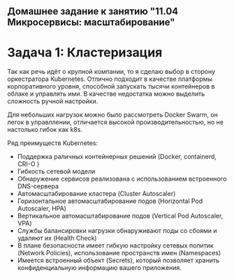 ## Домашнее задание к занятию "11.04 Микросервисы: масштабирование"

# Задача 1: Кластеризация

Так как речь идёт о крупной компании, то я сделаю выбор в сторону оркестратора Kubernetes. 
Отлично подходит в качестве платформы корпоративного уровня, способной запускать тысячи контейнеров в облаке и управлять ими.
В качестве недостатка можно выделить сложность ручной настройки.

Для небольших нагрузок можно было рассмотреть Docker Swarm, он легок в управллении, отличается высокой производительностью, но не настолько гибок как k8s.

Ряд преимуществ Kubernetes:
* Поддержка раличных контейнерных решений (Docker, containerd, CRI-O )
* Гибкость сетевой модели
* Обнаружение сервисов реализована с использованием встроенного DNS-сервера
* Автомасштабирование кластера (Cluster Autoscaler)
* Горизонтальное автомасштабирование подов (Horizontal Pod Autoscaler, HPA)
* Вертикальное автомасштабирование подов (Vertical Pod Autoscaler, VPA)
* Службы балансировки нагрузки обнаруживают поды со сбоями и удаляют их (Health Check)
* В плане безопасности имеет гибкую настройку сетевых политик (Network Policies), использование пространств имен (Namespaces)
* Имеется встроенный объект (Secrets), который позволяет хранить конфиденциальную информацию вашего приложения.